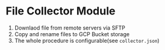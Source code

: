 # File Collector Module

1. Downlaod file from remote servers via SFTP
2. Copy and rename files to GCP Bucket storage
3. The whole procedure is configurable(see `collector.json`)
